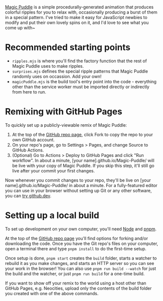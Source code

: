 [Magic Puddle](https://pixievoltno1.com/web/MagicPuddle) is a simple procedurally-generated animation that produces colorful ripples for you to relax with, occasionally producing a burst of them in a special pattern. I've tried to make it easy for JavaScript newbies to modify and put their own lovely spins on it, and I'd love to see what you come up with~

# Recommended starting points

- `ripples.mjs` is where you'll find the factory function that the rest of Magic Puddle uses to make ripples.
- `surprises.mjs` defines the special ripple patterns that Magic Puddle randomly uses on occassion. Add your own!
- `magicPuddle.mjs` is the build tool's entry point into the code - everything other than the service worker must be imported directly or indirectly from here to run.

# Remixing with GitHub Pages

To quickly set up a publicly-viewable remix of Magic Puddle:

1. At the top of the [GitHub repo page](https://github.com/PixievoltNo1/Magic-Puddle), click Fork to copy the repo to your own GitHub account.
2. On your repo's page, go to Settings > Pages, and change Source to GitHub Actions.
3. (Optional) Go to Actions > Deploy to GitHub Pages and click "Run workflow". In about a minute, [your name].github.io/Magic-Puddle/ will be live with your copy of Magic Puddle. If you skip this step, it'll still go live after your commit your first changes.

Now whenever you commit changes to your repo, they'll be live on [your name].github.io/Magic-Puddle/ in about a minute. For a fully-featured editor you can use in your browser without setting up Git or any other software, you can [try github.dev](https://docs.github.com/en/codespaces/the-githubdev-web-based-editor).

# Setting up a local build

To set up development on your own computer, you'll need [Node](https://nodejs.org/) and [pnpm](https://pnpm.io/).

At the top of the [GitHub repo page](https://github.com/PixievoltNo1/Magic-Puddle) you'll find options for forking and/or downloading the code. Once you have the Git repo's files on your computer, open a terminal there and type `pnpm install` to do the first-time setup.

Once setup is done, `pnpm start` creates the `build` folder, starts a watcher to rebuild it as you make changes, and starts an HTTP server so you can see your work in the browser! You can also use `pnpm run build --watch` for just the build and the watcher, or just `pnpm run build` for a one-time build.

If you want to show off your remix to the world using a host other than GitHub Pages, e.g. Neocities, upload only the contents of the build folder you created with one of the above commands.
